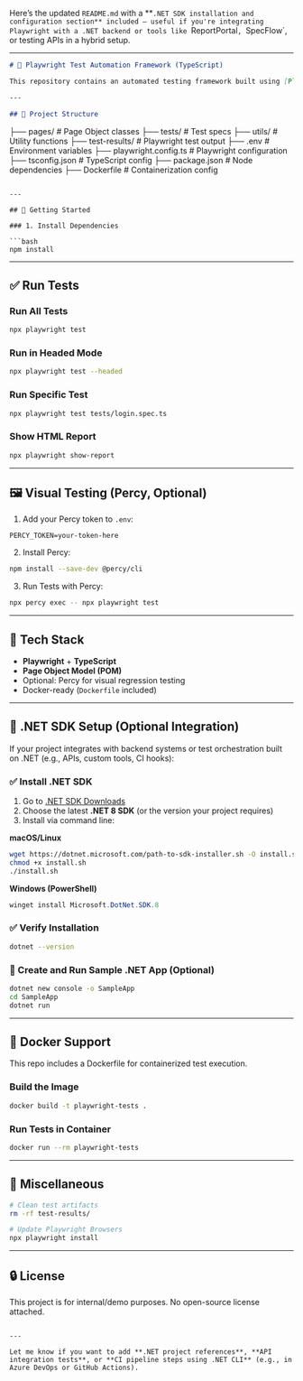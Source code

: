Here’s the updated `README.md` with a \*\*`.NET SDK installation and configuration section** included — useful if you're integrating Playwright with a .NET backend or tools like `ReportPortal`, `SpecFlow\`, or testing APIs in a hybrid setup.

---

```markdown
# 🧪 Playwright Test Automation Framework (TypeScript)

This repository contains an automated testing framework built using [Playwright](https://playwright.dev/) and TypeScript. It follows the **Page Object Model (POM)** pattern and includes tests for Hudl’s login functionality across devices and social login buttons.

---

## 📁 Project Structure

```

├── pages/                  # Page Object classes
├── tests/                  # Test specs
├── utils/                  # Utility functions
├── test-results/           # Playwright test output
├── .env                    # Environment variables
├── playwright.config.ts    # Playwright configuration
├── tsconfig.json           # TypeScript config
├── package.json            # Node dependencies
├── Dockerfile              # Containerization config

````

---

## 🚀 Getting Started

### 1. Install Dependencies

```bash
npm install
````

---

## ✅ Run Tests

### Run All Tests

```bash
npx playwright test
```

### Run in Headed Mode

```bash
npx playwright test --headed
```

### Run Specific Test

```bash
npx playwright test tests/login.spec.ts
```

### Show HTML Report

```bash
npx playwright show-report
```

---

## 🖼 Visual Testing (Percy, Optional)

1. Add your Percy token to `.env`:

```
PERCY_TOKEN=your-token-here
```

2. Install Percy:

```bash
npm install --save-dev @percy/cli
```

3. Run Tests with Percy:

```bash
npx percy exec -- npx playwright test
```

---

## 🧱 Tech Stack

* **Playwright** + **TypeScript**
* **Page Object Model (POM)**
* Optional: Percy for visual regression testing
* Docker-ready (`Dockerfile` included)

---

## 🔧 .NET SDK Setup (Optional Integration)

If your project integrates with backend systems or test orchestration built on .NET (e.g., APIs, custom tools, CI hooks):

### ✅ Install .NET SDK

1. Go to [.NET SDK Downloads](https://dotnet.microsoft.com/download)
2. Choose the latest **.NET 8 SDK** (or the version your project requires)
3. Install via command line:

**macOS/Linux**

```bash
wget https://dotnet.microsoft.com/path-to-sdk-installer.sh -O install.sh
chmod +x install.sh
./install.sh
```

**Windows (PowerShell)**

```powershell
winget install Microsoft.DotNet.SDK.8
```

### ✅ Verify Installation

```bash
dotnet --version
```

### 🧪 Create and Run Sample .NET App (Optional)

```bash
dotnet new console -o SampleApp
cd SampleApp
dotnet run
```

---

## 🐳 Docker Support

This repo includes a Dockerfile for containerized test execution.

### Build the Image

```bash
docker build -t playwright-tests .
```

### Run Tests in Container

```bash
docker run --rm playwright-tests
```

---

## 🧼 Miscellaneous

```bash
# Clean test artifacts
rm -rf test-results/

# Update Playwright Browsers
npx playwright install
```

---

## 🔒 License

This project is for internal/demo purposes. No open-source license attached.

```

---

Let me know if you want to add **.NET project references**, **API integration tests**, or **CI pipeline steps using .NET CLI** (e.g., in Azure DevOps or GitHub Actions).
```
